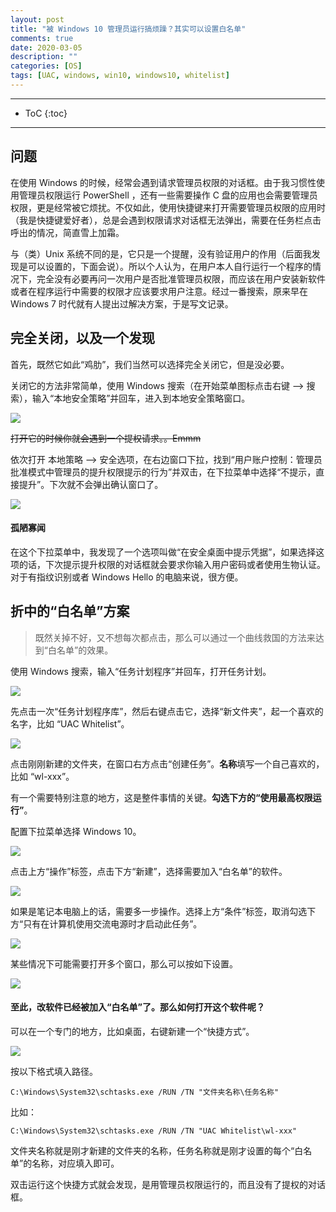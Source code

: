 ```yaml
---
layout: post
title: "被 Windows 10 管理员运行搞烦躁？其实可以设置白名单"
comments: true
date: 2020-03-05
description: ""
categories: [OS]
tags: [UAC, windows, win10, windows10, whitelist]
---
```


---
* ToC
{:toc}
---

## 问题

在使用 Windows 的时候，经常会遇到请求管理员权限的对话框。由于我习惯性使用管理员权限运行 PowerShell ，还有一些需要操作 C 盘的应用也会需要管理员权限，更是经常被它烦扰。不仅如此，使用快捷键来打开需要管理员权限的应用时（我是快捷键爱好者），总是会遇到权限请求对话框无法弹出，需要在任务栏点击呼出的情况，简直雪上加霜。

与（类）Unix 系统不同的是，它只是一个提醒，没有验证用户的作用（后面我发现是可以设置的，下面会说）。所以个人认为，在用户本人自行运行一个程序的情况下，完全没有必要再问一次用户是否批准管理员权限，而应该在用户安装新软件或者在程序运行中需要的权限才应该要求用户注意。经过一番搜索，原来早在 Windows 7 时代就有人提出过解决方案，于是写文记录。

## 完全关闭，以及一个发现

首先，既然它如此“鸡肋”，我们当然可以选择完全关闭它，但是没必要。

关闭它的方法非常简单，使用 Windows 搜索（在开始菜单图标点击右键 --> 搜索），输入“本地安全策略”并回车，进入到本地安全策略窗口。

![](https://github.com/m0len/m0len.github.io/raw/master/img/local-sec-policy.png)

~~打开它的时候你就会遇到一个提权请求。。Emmm~~

依次打开 本地策略 --> 安全选项，在右边窗口下拉，找到“用户账户控制：管理员批准模式中管理员的提升权限提示的行为”并双击，在下拉菜单中选择“不提示，直接提升”。下次就不会弹出确认窗口了。

![](https://github.com/m0len/m0len.github.io/raw/master/img/elevate-wo-prompting.png)

#### 孤陋寡闻

在这个下拉菜单中，我发现了一个选项叫做“在安全桌面中提示凭据”，如果选择这项的话，下次提示提升权限的对话框就会要求你输入用户密码或者使用生物认证。对于有指纹识别或者 Windows Hello 的电脑来说，很方便。

## 折中的“白名单”方案

> 既然关掉不好，又不想每次都点击，那么可以通过一个曲线救国的方法来达到“白名单”的效果。

使用 Windows 搜索，输入“任务计划程序”并回车，打开任务计划。

![](https://github.com/m0len/m0len.github.io/raw/master/img/task-sche.png)

先点击一次“任务计划程序库”，然后右键点击它，选择“新文件夹”，起一个喜欢的名字，比如 “UAC Whitelist”。

![](https://github.com/m0len/m0len.github.io/raw/master/img/new-folder.png)

点击刚刚新建的文件夹，在窗口右方点击“创建任务”。**名称**填写一个自己喜欢的，比如 “wl-xxx”。

有一个需要特别注意的地方，这是整件事情的关键。**勾选下方的“使用最高权限运行”**。

配置下拉菜单选择 Windows 10。

![](https://github.com/m0len/m0len.github.io/raw/master/img/new-task.png)

点击上方“操作”标签，点击下方“新建”，选择需要加入“白名单”的软件。

![](https://github.com/m0len/m0len.github.io/raw/master/img/new-task-action.png)

如果是笔记本电脑上的话，需要多一步操作。选择上方“条件”标签，取消勾选下方“只有在计算机使用交流电源时才启动此任务”。

![](https://github.com/m0len/m0len.github.io/raw/master/img/new-task-condition.png)

某些情况下可能需要打开多个窗口，那么可以按如下设置。

![](https://github.com/m0len/m0len.github.io/raw/master/img/alongside-new-instance.png)

#### 至此，改软件已经被加入“白名单”了。那么如何打开这个软件呢？

可以在一个专门的地方，比如桌面，右键新建一个“快捷方式”。

![](https://github.com/m0len/m0len.github.io/raw/master/img/wl-new-shortcut.png)

按以下格式填入路径。

```
C:\Windows\System32\schtasks.exe /RUN /TN "文件夹名称\任务名称"
```

比如：

``` 
C:\Windows\System32\schtasks.exe /RUN /TN "UAC Whitelist\wl-xxx"
```

文件夹名称就是刚才新建的文件夹的名称，任务名称就是刚才设置的每个“白名单”的名称，对应填入即可。

双击运行这个快捷方式就会发现，是用管理员权限运行的，而且没有了提权的对话框。

